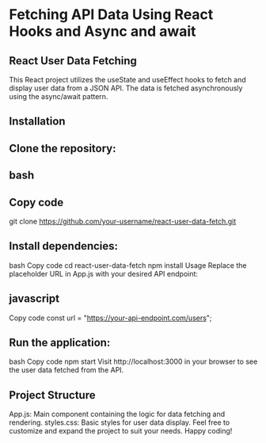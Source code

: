 # Fetching API Data Using React Hooks and Async and await
## React User Data Fetching
This React project utilizes the useState and useEffect hooks to fetch and display user data from a JSON API. The data is fetched asynchronously using the async/await pattern.

## Installation
## Clone the repository:

## bash
## Copy code
git clone https://github.com/your-username/react-user-data-fetch.git

## Install dependencies:
bash
Copy code
cd react-user-data-fetch
npm install
Usage
Replace the placeholder URL in App.js with your desired API endpoint:

## javascript
Copy code
const url = "https://your-api-endpoint.com/users";

## Run the application:
bash
Copy code
npm start
Visit http://localhost:3000 in your browser to see the user data fetched from the API.

## Project Structure
App.js: Main component containing the logic for data fetching and rendering.
styles.css: Basic styles for user data display.
Feel free to customize and expand the project to suit your needs. Happy coding!